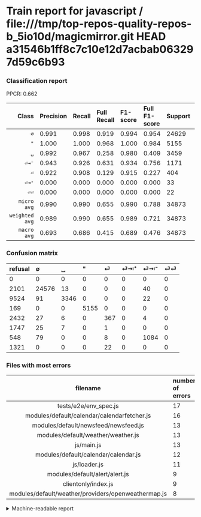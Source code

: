 # Train report for javascript / file:///tmp/top-repos-quality-repos-b_5io10d/magicmirror.git HEAD a31546b1ff8c7c10e12d7acbab063297d59c6b93

### Classification report

PPCR: 0.662

| Class | Precision | Recall | Full Recall | F1-score | Full F1-score | Support | Full Support | PPCR |
|------:|:----------|:-------|:------------|:---------|:---------|:--------|:-------------|:-----|
| `∅` | 0.991| 0.998| 0.919| 0.994| 0.954| 24629| 26730| 0.921 |
| `"` | 1.000| 1.000| 0.968| 1.000| 0.984| 5155| 5324| 0.968 |
| `␣` | 0.992| 0.967| 0.258| 0.980| 0.409| 3459| 12983| 0.266 |
| `⏎⇥⁻` | 0.943| 0.926| 0.631| 0.934| 0.756| 1171| 1719| 0.681 |
| `⏎` | 0.922| 0.908| 0.129| 0.915| 0.227| 404| 2836| 0.142 |
| `⏎⇥⁺` | 0.000| 0.000| 0.000| 0.000| 0.000| 33| 1780| 0.019 |
| `⏎⏎` | 0.000| 0.000| 0.000| 0.000| 0.000| 22| 1343| 0.016 |
| `micro avg` | 0.990| 0.990| 0.655| 0.990| 0.788| 34873| 52715| 0.662 |
| `weighted avg` | 0.989| 0.990| 0.655| 0.989| 0.721| 34873| 52715| 0.662 |
| `macro avg` | 0.693| 0.686| 0.415| 0.689| 0.476| 34873| 52715| 0.662 |

### Confusion matrix

|refusal|  ∅| ␣| "| ⏎| ⏎⇥⁺| ⏎⇥⁻| ⏎⏎| 
|:---|:---|:---|:---|:---|:---|:---|:---|
|0 |0 |0 |0 |0 |0 |0 |0 |
|2101 |24576 |13 |0 |0 |0 |40 |0 |
|9524 |91 |3346 |0 |0 |0 |22 |0 |
|169 |0 |0 |5155 |0 |0 |0 |0 |
|2432 |27 |6 |0 |367 |0 |4 |0 |
|1747 |25 |7 |0 |1 |0 |0 |0 |
|548 |79 |0 |0 |8 |0 |1084 |0 |
|1321 |0 |0 |0 |22 |0 |0 |0 |

### Files with most errors

| filename | number of errors|
|:----:|:-----|
| tests/e2e/env_spec.js | 17 |
| modules/default/calendar/calendarfetcher.js | 16 |
| modules/default/newsfeed/newsfeed.js | 13 |
| modules/default/weather/weather.js | 13 |
| js/main.js | 13 |
| modules/default/calendar/calendar.js | 12 |
| js/loader.js | 11 |
| modules/default/alert/alert.js | 9 |
| clientonly/index.js | 9 |
| modules/default/weather/providers/openweathermap.js | 8 |

<details>
    <summary>Machine-readable report</summary>
```json
{
  "cl_report": {"\"": {"f1-score": 1.0, "precision": 1.0, "recall": 1.0, "support": 5155}, "macro avg": {"f1-score": 0.6890542765137238, "precision": 0.6925794794310937, "recall": 0.6856142902353024, "support": 34873}, "micro avg": {"f1-score": 0.9901069595388983, "precision": 0.9901069595388983, "recall": 0.9901069595388983, "support": 34873}, "weighted avg": {"f1-score": 0.9892793410153967, "precision": 0.9885059952402215, "recall": 0.9901069595388983, "support": 34873}, "\u2205": {"f1-score": 0.9944362393024055, "precision": 0.991047665134285, "recall": 0.997848065288887, "support": 24629}, "\u23ce": {"f1-score": 0.915211970074813, "precision": 0.9221105527638191, "recall": 0.9084158415841584, "support": 404}, "\u23ce\u21e5\u207a": {"f1-score": 0.0, "precision": 0.0, "recall": 0.0, "support": 33}, "\u23ce\u21e5\u207b": {"f1-score": 0.9340801378716069, "precision": 0.9426086956521739, "recall": 0.9257045260461144, "support": 1171}, "\u23ce\u23ce": {"f1-score": 0.0, "precision": 0.0, "recall": 0.0, "support": 22}, "\u2423": {"f1-score": 0.9796515883472404, "precision": 0.9922894424673784, "recall": 0.967331598727956, "support": 3459}},
  "cl_report_full": {"\"": {"f1-score": 0.9838725069185991, "precision": 1.0, "recall": 0.9682569496619083, "support": 5324}, "macro avg": {"f1-score": 0.4756515241216813, "precision": 0.6925794794310937, "recall": 0.4150573962377943, "support": 52715}, "micro avg": {"f1-score": 0.7884185048180115, "precision": 0.9901069595388983, "recall": 0.6549938347718866, "support": 52715}, "weighted avg": {"f1-score": 0.7206776581543104, "precision": 0.9282566213802085, "recall": 0.6549938347718866, "support": 52715}, "\u2205": {"f1-score": 0.9538891476478808, "precision": 0.991047665134285, "recall": 0.9194163860830528, "support": 26730}, "\u23ce": {"f1-score": 0.22696351267779835, "precision": 0.9221105527638191, "recall": 0.12940761636107193, "support": 2836}, "\u23ce\u21e5\u207a": {"f1-score": 0.0, "precision": 0.0, "recall": 0.0, "support": 1780}, "\u23ce\u21e5\u207b": {"f1-score": 0.755663994423144, "precision": 0.9426086956521739, "recall": 0.6305991855730075, "support": 1719}, "\u23ce\u23ce": {"f1-score": 0.0, "precision": 0.0, "recall": 0.0, "support": 1343}, "\u2423": {"f1-score": 0.40917150718434725, "precision": 0.9922894424673784, "recall": 0.2577216359855195, "support": 12983}},
  "ppcr": 0.6615384615384615
}
```
</details>
